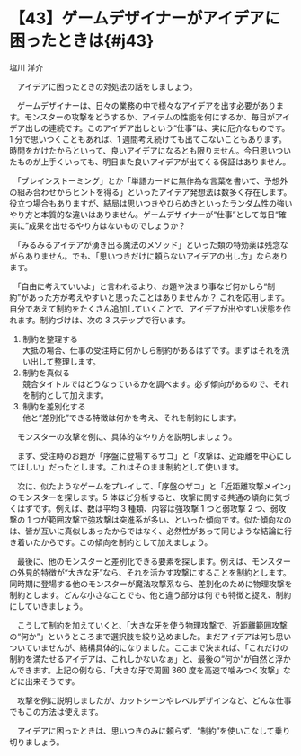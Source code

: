 # 【43】ゲームデザイナーがアイデアに困ったときは{#j43}

<div class="author">塩川 洋介</div>

　アイデアに困ったときの対処法の話をしましょう。

　ゲームデザイナーは、日々の業務の中で様々なアイデアを出す必要があります。モンスターの攻撃をどうするか、アイテムの性能を何にするか、毎日がアイデア出しの連続です。このアイデア出しという“仕事”は、実に厄介なものです。1 分で思いつくこともあれば、1 週間考え続けても出てこないこともあります。時間をかけたからといって、良いアイデアになるとも限りません。今日思いついたものが上手くいっても、明日また良いアイデアが出てくる保証はありません。

　「ブレインストーミング」とか「単語カードに無作為な言葉を書いて、予想外の組み合わせからヒントを得る」といったアイデア発想法は数多く存在します。役立つ場合もありますが、結局は思いつきやひらめきといったランダム性の強いやり方と本質的な違いはありません。ゲームデザイナーが“仕事”として毎日“確実に”成果を出せるやり方はないものでしょうか？

　「みるみるアイデアが湧き出る魔法のメソッド」といった類の特効薬は残念ながらありません。でも、「思いつきだけに頼らないアイデアの出し方」ならあります。

　「自由に考えていいよ」と言われるより、お題や決まり事など何かしら“制約”があった方が考えやすいと思ったことはありませんか？ これを応用します。自分であえて制約をたくさん追加していくことで、アイデアが出やすい状態を作れます。制約づけは、次の 3 ステップで行います。

1. 制約を整理する  
大抵の場合、仕事の受注時に何かしら制約があるはずです。まずはそれを洗い出して整理します。
2. 制約を真似る  
競合タイトルではどうなっているかを調べます。必ず傾向があるので、それを制約として加えます。
3. 制約を差別化する  
他と“差別化”できる特徴は何かを考え、それを制約にします。

　モンスターの攻撃を例に、具体的なやり方を説明しましょう。

　まず、受注時のお題が「序盤に登場するザコ」と「攻撃は、近距離を中心にしてほしい」だったとします。これはそのまま制約として使います。

　次に、似たようなゲームをプレイして、「序盤のザコ」と「近距離攻撃メイン」のモンスターを探します。5 体ほど分析すると、攻撃に関する共通の傾向に気づくはずです。例えば、数は平均 3 種類、内容は強攻撃 1 つと弱攻撃 2 つ、弱攻撃の 1 つが範囲攻撃で強攻撃は突進系が多い、といった傾向です。似た傾向なのは、皆が互いに真似しあったからではなく、必然性があって同じような結論に行き着いたからです。この傾向を制約として加えましょう。

　最後に、他のモンスターと差別化できる要素を探します。例えば、モンスターの外見的特徴が“大きな牙”なら、それを活かす攻撃にすることを制約とします。同時期に登場する他のモンスターが魔法攻撃系なら、差別化のために物理攻撃を制約とします。どんな小さなことでも、他と違う部分は何でも特徴と捉え、制約にしていきましょう。

　こうして制約を加えていくと、「大きな牙を使う物理攻撃で、近距離範囲攻撃の“何か”」というところまで選択肢を絞り込めました。まだアイデアは何も思いついていませんが、結構具体的になりました。ここまで決まれば、「これだけの制約を満たせるアイデアは、これしかないなぁ」と、最後の“何か”が自然と浮かんできます。上記の例なら、「大きな牙で周囲 360 度を高速で噛みつく攻撃」などに出来そうです。

　攻撃を例に説明しましたが、カットシーンやレベルデザインなど、どんな仕事でもこの方法は使えます。

　アイデアに困ったときは、思いつきのみに頼らず、“制約”を使いこなして乗り切りましょう。
